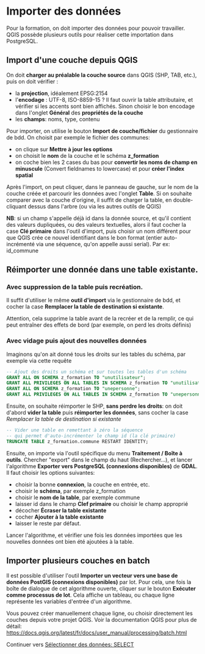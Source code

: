 # Importer des données

Pour la formation, on doit importer des données pour pouvoir travailler. QGIS possède plusieurs outils pour réaliser cette importation dans PostgreSQL.

## Import d'une couche depuis QGIS

On  doit **charger au préalable la couche source** dans QGIS (SHP, TAB, etc.), puis on doit vérifier :

* la **projection**, idéalement EPSG:2154
* l'**encodage** : UTF-8, ISO-8859-15 ? Il faut ouvrir la table attributaire, et vérifier si les accents sont bien affichés. Sinon choisir le bon encodage dans l'onglet **Général** des **propriétés de la couche**
* les **champs**: noms, type, contenu

Pour importer, on utilise le bouton **Import de couche/fichier** du gestionnaire de bdd. On choisit par exemple le fichier des communes:

* on clique sur **Mettre à jour les options**
* on choisit le **nom** de la couche et le schéma **z_formation**
* on coche bien les 2 cases du bas pour **convertir les noms de champ en minuscule** (Convert fieldnames to lowercase) et pour **créer l'index spatial**

Après l'import, on peut cliquer, dans le panneau de gauche, sur le nom de la couche créée et parcourir les données avec l'onglet **Table**. Si on souhaite comparer avec la couche d'origine, il suffit de charger la table, en double-cliquant dessus dans l'arbre (ou via les autres outils de QGIS)

**NB**: si un champ s'appelle déjà id dans la donnée source, et qu'il contient des valeurs dupliquées, ou des valeurs textuelles, alors il faut cocher la case **Clé primaire** dans l'outil d'import, puis choisir un nom différent pour que QGIS crée ce nouvel identifiant dans le bon format (entier auto-incrémenté via une séquence, qu'on appelle aussi serial). Par ex: id_commune

## Réimporter une donnée dans une table existante.

### Avec suppression de la table puis recréation.

Il suffit d'utiliser le même **outil d'import** via le gestionnaire de bdd, et cocher la case **Remplacer la table de destination si existante**.

Attention, cela supprime la table avant de la recréer et de la remplir, ce qui peut entraîner des effets de bord (par exemple, on perd les droits définis)

### Avec vidage puis ajout des nouvelles données

Imaginons qu'on ait donné tous les droits sur les tables du schéma, par exemple via cette requête

```sql
-- Ajout des droits un schéma et sur toutes les tables d'un schéma
GRANT ALL ON SCHEMA z_formation TO "unutilisateur";
GRANT ALL PRIVILEGES ON ALL TABLES IN SCHEMA z_formation TO "unutilisateur";
GRANT ALL ON SCHEMA z_formation TO "unepersonne";
GRANT ALL PRIVILEGES ON ALL TABLES IN SCHEMA z_formation TO "unepersonne";
```

Ensuite, on souhaite réimporter le SHP, **sans perdre les droits**: on doit d'abord **vider la table** puis **réimporter les données**, sans cocher la case *Remplacer la table de destination si existante*

```sql
-- Vider une table en remettant à zéro la séquence
-- qui permet d'auto-incrémenter le champ id (la clé primaire)
TRUNCATE TABLE z_formation.commune RESTART IDENTITY;
```

Ensuite, on importe via l'outil spécifique du menu **Traitement / Boîte à outils**. Chercher "export" dans le champ du haut (Rechercher...), et lancer l'algorithme **Exporter vers PostgreSQL (connexions disponibles)** de **GDAL**. Il faut choisir les options suivantes:

* choisir la bonne **connexion**, la couche en entrée, etc.
* choisir le **schéma**, par exemple z_formation
* choisir le **nom de la table**, par exemple commune
* laisser id dans le champ **Clef primaire** ou choisir le champ approprié
* décocher **Écraser la table existante**
* cocher **Ajouter à la table existante**
* laisser le reste par défaut.

Lancer l'algorithme, et vérifier une fois les données importées que les nouvelles données ont bien été ajoutées à la table.

## Importer plusieurs couches en batch

Il est possible d'utiliser l'outil **Importer un vecteur vers une base de données PostGIS (connexions disponibles)** par lot. Pour cela, une fois la boîte de dialogue de cet algorithme ouverte, cliquer sur le bouton **Exécuter comme processus de lot**. Cela affiche un tableau, ou chaque ligne représente les variables d'entrée d'un algorithme.

Vous pouvez créer manuellement chaque ligne, ou choisir directement les couches depuis votre projet QGIS. Voir la documentation QGIS pour plus de détail:
https://docs.qgis.org/latest/fr/docs/user_manual/processing/batch.html


Continuer vers [Sélectionner des données: SELECT](./sql_select.md)

